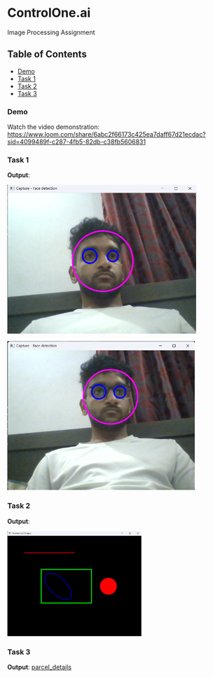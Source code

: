 # ControlOne.ai
Image Processing Assignment

## Table of Contents
- [Demo](#demo)
- [Task 1](#task1)
- [Task 2](#task2)
- [Task 3](#task3)

### Demo
Watch the video demonstration: https://www.loom.com/share/6abc2f66173c425ea7daff67d21ecdac?sid=4099489f-c287-4fb5-82db-c38fb5606831


### Task 1
**Output**:
<p align="left"><img src="assets/controleone_face.png" height="340px"><br></p>
<p align="left"><img src="assets/controlone_glasses.png" height="340px"><br></p>

### Task 2
**Output**:
<p align="left"><img src="assets/shapes.png" height="240px"><br></p>

### Task 3
**Output**:
[parcel_details](Task3/parcel_details.csv)